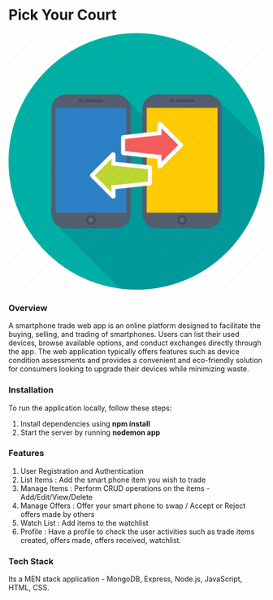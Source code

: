 # Pick Your Court #

![Alt text](public/images/trade-phone.png)

### Overview ###

A smartphone  trade web app is an online platform designed to facilitate the buying, selling, and trading of smartphones. Users can list their used devices, browse available options, and conduct exchanges directly through the app. The web application typically offers features such as device condition assessments and provides a convenient and eco-friendly solution for consumers looking to upgrade their devices while minimizing waste.

### Installation ###
To run the application locally, follow these steps:

1) Install dependencies using **npm install**
2) Start the server by running **nodemon app**

### Features ###
1) User Registration and Authentication 
2) List Items :  Add the smart phone item you wish to trade 
3) Manage Items : Perform CRUD operations on the items - Add/Edit/View/Delete
4) Manage Offers : Offer your smart phone to swap / Accept or Reject offers made by others
5) Watch List    : Add items to the watchlist
6) Profile       : Have a profile to check the user activities such as trade items created, offers made, offers received, watchlist.


### Tech Stack ###
Its a MEN stack  application  - MongoDB, Express, Node.js, JavaScript, HTML, CSS. 


